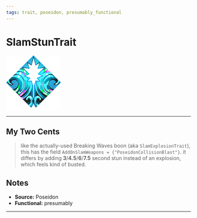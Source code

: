 ```yaml
---
tags: trait, poseidon, presumably_functional
---
```

<!-- end front matter -->
# SlamStunTrait 
![](BoonIcons/Poseidon_08_Large.png)

---
## My Two Cents
> like the actually-used Breaking Waves boon (aka `SlamExplosionTrait`), this has the field `AddOnSlamWeapons = {"PoseidonCollisionBlast"}`. it differs by adding **3**/**4.5**/**6**/**7.5** second stun instead of an explosion, which feels kind of busted.

## Notes
* **Source:** Poseidon
* **Functional:** presumably

---